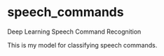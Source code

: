 # speech_commands
Deep Learning Speech Command Recognition

This is my model for classifying speech commands.
